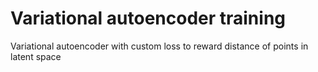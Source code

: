 # Variational autoencoder training

Variational autoencoder with custom loss to reward distance of points in latent space


